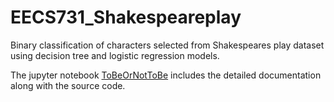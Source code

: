 # EECS731_Shakespeareplay
Binary classification of characters selected from Shakespeares play dataset using decision tree and logistic regression models.

The jupyter notebook [ToBeOrNotToBe](./notebooks/ToBeOrNotToBe.ipynb) includes the detailed documentation along with the source code.
